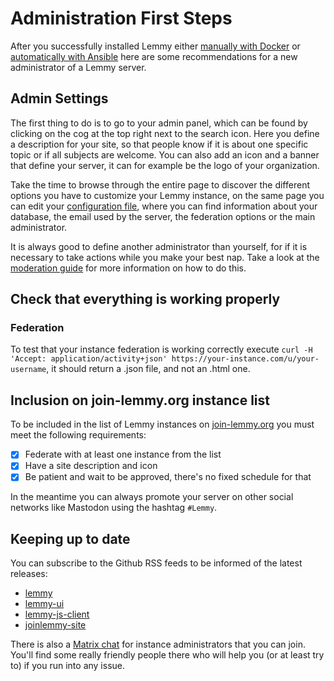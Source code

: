 # Administration First Steps

After you successfully installed Lemmy either [manually with Docker](https://join-lemmy.org/docs/en/administration/administration.html) or [automatically with Ansible](https://join-lemmy.org/docs/en/administration/install_ansible.html) here are some recommendations for a new administrator of a Lemmy server.

## Admin Settings

The first thing to do is to go to your admin panel, which can be found by clicking on the cog at the top right next to the search icon. Here you define a description for your site, so that people know if it is about one specific topic or if all subjects are welcome. You can also add an icon and a banner that define your server, it can for example be the logo of your organization.

Take the time to browse through the entire page to discover the different options you have to customize your Lemmy instance, on the same page you can edit your [configuration file](https://join-lemmy.org/docs/en/administration/configuration.html), where you can find information about your database, the email used by the server, the federation options or the main administrator.

It is always good to define another administrator than yourself, for if it is necessary to take actions while you make your best nap. Take a look at the [moderation guide](https://join-lemmy.org/docs/en/moderation/moderation.html) for more information on how to do this.

## Check that everything is working properly

### Federation

To test that your instance federation is working correctly execute `curl -H 'Accept: application/activity+json' https://your-instance.com/u/your-username`, it should return a .json file, and not an .html one.

## Inclusion on join-lemmy.org instance list

To be included in the list of Lemmy instances on [join-lemmy.org](https://join-lemmy.org/instances) you must meet the following requirements:
- [x] Federate with at least one instance from the list
- [x] Have a site description and icon
- [x] Be patient and wait to be approved, there's no fixed schedule for that

In the meantime you can always promote your server on other social networks like Mastodon using the hashtag `#Lemmy`.

## Keeping up to date

You can subscribe to the Github RSS feeds to be informed of the latest releases:
- [lemmy](https://github.com/LemmyNet/lemmy/releases.atom)
- [lemmy-ui](https://github.com/LemmyNet/lemmy-ui/releases.atom)
- [lemmy-js-client](https://github.com/LemmyNet/lemmy-js-client/releases.atom)
- [joinlemmy-site](https://github.com/LemmyNet/joinlemmy-site/releases.atom)

There is also a [Matrix chat](https://matrix.to/#/!OwmdVYiZSXrXbtCNLw:matrix.org) for instance administrators that you can join. You'll find some really friendly people there who will help you (or at least try to) if you run into any issue.
